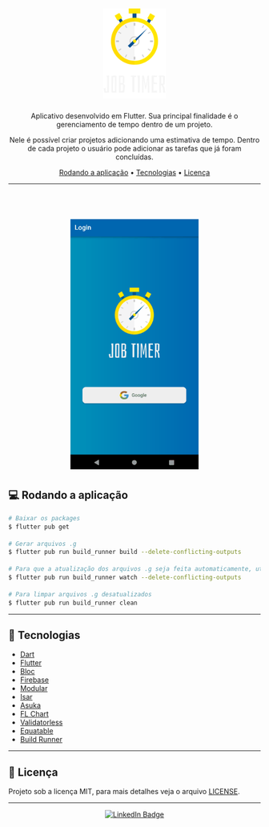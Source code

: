 <h1 align="center">
  <img alt="Timer" title="Timer" src="assets\images\logo.png" height="180"/>
</h1>

<p align="center">Aplicativo desenvolvido em Flutter. Sua principal finalidade é o gerenciamento de tempo dentro de um projeto.</p>
<p align="center">Nele é possível criar projetos adicionando uma estimativa de tempo. Dentro de cada projeto o usuário pode adicionar as tarefas que já foram concluídas.</p>

<p align="center">
 <a href="#💻-rodando-a-aplicação">Rodando a aplicação</a> •
 <a href="#🚀-tecnologias">Tecnologias</a> •
 <a href="#📝-licença">Licença</a>
</p>

---
<br>
<h1 align="center">
  <img alt="JobTimer" title="JobTimer" src="./github/jobtimer.gif" height="500" />
</h1>

## 💻 Rodando a aplicação

```bash
# Baixar os packages
$ flutter pub get

# Gerar arquivos .g
$ flutter pub run build_runner build --delete-conflicting-outputs

# Para que a atualização dos arquivos .g seja feita automaticamente, utilize o watch
$ flutter pub run build_runner watch --delete-conflicting-outputs

# Para limpar arquivos .g desatualizados
$ flutter pub run build_runner clean
```

---

## 🚀 Tecnologias
- [Dart](https://dart.dev/)
- [Flutter](https://flutter.dev/)
- [Bloc](https://pub.dev/packages/flutter_bloc)
- [Firebase](https://console.firebase.google.com/)
- [Modular](https://pub.dev/packages/flutter_modular)
- [Isar](https://pub.dev/packages/isar)
- [Asuka](https://pub.dev/packages/asuka)
- [FL Chart](https://pub.dev/packages/fl_chart)
- [Validatorless](https://pub.dev/packages/validatorless)
- [Equatable](https://pub.dev/packages/equatable)
- [Build Runner](https://pub.dev/packages/build_runner)

---

## 📝 Licença
Projeto sob a licença MIT, para mais detalhes veja o arquivo [LICENSE](LICENSE.md).

---

<div align="center">

[![LinkedIn Badge](https://img.shields.io/badge/William_Barreiro-0077B5?style=flat-square&logo=linkedin&logoColor=white&link=https://www.linkedin.com/in/williambarreiro/)](https://www.linkedin.com/in/williambarreiro/)

</div>

